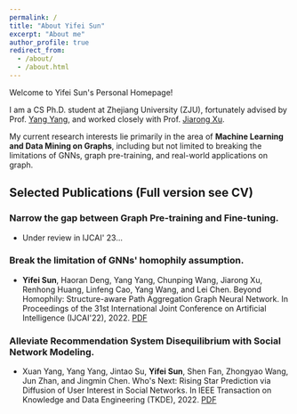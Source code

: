 ```yaml
---
permalink: /
title: "About Yifei Sun"
excerpt: "About me"
author_profile: true
redirect_from: 
  - /about/
  - /about.html
---
```


Welcome to Yifei Sun's Personal Homepage! 

I am a CS Ph.D. student at Zhejiang University (ZJU), fortunately advised by Prof. [Yang Yang](http://yangy.org/), and worked closely with Prof. [Jiarong Xu](https://galina0217.github.io/).

My current research interests lie primarily in the area of **Machine Learning and Data Mining on Graphs**, including but not limited to breaking the limitations of GNNs, graph pre-training, and real-world applications on graph.

Selected Publications (Full version see CV)
------
### Narrow the gap between Graph Pre-training and Fine-tuning. 
* Under review in IJCAI' 23...

### Break the limitation of GNNs' homophily assumption.
* **Yifei Sun**, Haoran Deng, Yang Yang, Chunping Wang, Jiarong Xu, Renhong Huang, Linfeng Cao, Yang Wang, and Lei Chen. Beyond Homophily: Structure-aware Path Aggregation Graph Neural Network. In Proceedings of the 31st International Joint Conference on Artificial Intelligence (IJCAI'22), 2022. [PDF](https://www.ijcai.org/proceedings/2022/0310.pdf)

### Alleviate Recommendation System Disequilibrium with Social Network Modeling.
* Xuan Yang, Yang Yang, Jintao Su, **Yifei Sun**, Shen Fan, Zhongyao Wang, Jun Zhan, and Jingmin Chen. Who's Next: Rising Star Prediction via Diffusion of User Interest in Social Networks. In IEEE Transaction on Knowledge and Data Engineering (TKDE), 2022. [PDF](https://arxiv.org/pdf/2203.14807.pdf)

